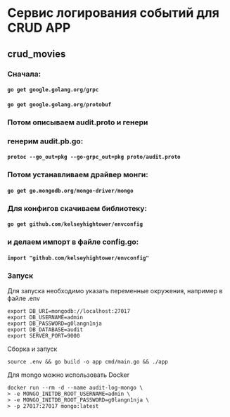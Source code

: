 # Сервис логирования событий для CRUD APP
## crud_movies

### Сначала: 
#### ```go get google.golang.org/grpc```
#### ```go get google.golang.org/protobuf```

### Потом описываем audit.proto и генери

### генерим audit.pb.go:
#### ```protoc --go_out=pkg --go-grpc_out=pkg proto/audit.proto```


### Потом устанавливаем драйвер монги:
#### ```go get go.mongodb.org/mongo-driver/mongo```

### Для конфигов скачиваем библиотеку:
#### ```go get github.com/kelseyhightower/envconfig```
### и делаем импорт в файле config.go:
#### ```import "github.com/kelseyhightower/envconfig"```

### Запуск
Для запуска необходимо указать переменные окружения, например в файле .env

```
export DB_URI=mongodb://localhost:27017
export DB_USERNAME=admin
export DB_PASSWORD=g0langn1nja
export DB_DATABASE=audit
export SERVER_PORT=9000
```

Сборка и запуск
```
source .env && go build -o app cmd/main.go && ./app
```

Для mongo можно использовать Docker

```
docker run --rm -d --name audit-log-mongo \
> -e MONGO_INITDB_ROOT_USERNAME=admin \
> -e MONGO_INITDB_ROOT_PASSWORD=g0langn1nja \
> -p 27017:27017 mongo:latest
```





